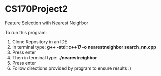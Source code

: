 # CS170Project2
Feature Selection with Nearest Neighbor

To run this program:
1) Clone Repository in an IDE
2) In terminal type: **g++ -std=c++17 -o nearestneighbor search_nn.cpp**
3) Press enter
4) Then in terminal type: **./nearestneighbor**
5) Press enter
6) Follow directions provided by program to ensure results :)
